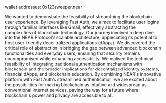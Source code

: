 wallet addresses: 0x123sweeper.near


We wanted to demonstrate the feasibility of streamlining the blockchain user experience. By leveraging Fast Auth, we aimed to facilitate user logins through familiar interfaces like Gmail, effectively abstracting the complexities of blockchain technology. Our journey involved a deep dive into the NEAR Protocol's scalable architecture, appreciating its potential to host user-friendly decentralized applications (dApps). We discovered the critical role of abstraction in bridging the gap between advanced blockchain functionalities and everyday users, ensuring that security remains uncompromised while enhancing accessibility. We realised the technical feasibility of integrating traditional authentication mechanisms with blockchain and the broader implications for decentralized identity systems, financial dApps, and blockchain education. By combining NEAR's innovative platform with Fast Auth's streamlined authentication, we are excited about the possibilities for making blockchain as intuitive and widespread as conventional internet services, paving the way for a future where blockchain's power and privacy are accessible to all.
